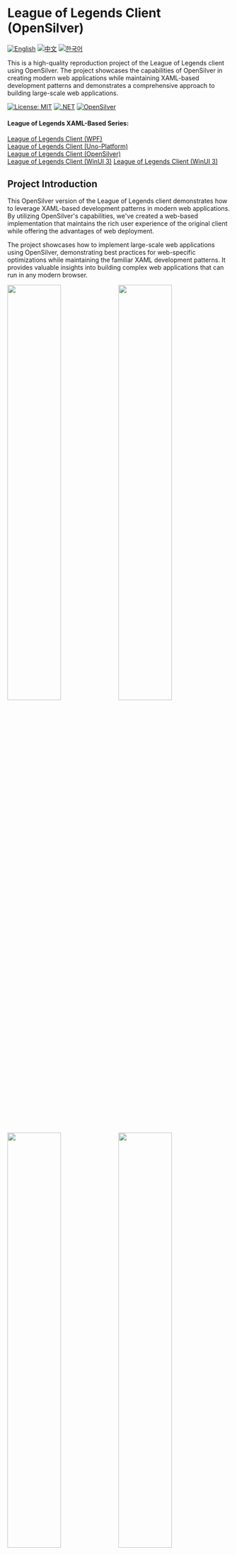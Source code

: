 # League of Legends Client (OpenSilver)

[![English](https://img.shields.io/badge/docs-English-blue.svg)](README.md) [![中文](https://img.shields.io/badge/docs-中文-red.svg)](README.zh-CN.md) [![한국어](https://img.shields.io/badge/docs-한국어-green.svg)](README.ko.md)

This is a high-quality reproduction project of the League of Legends client using OpenSilver. The project showcases the capabilities of OpenSilver in creating modern web applications while maintaining XAML-based development patterns and demonstrates a comprehensive approach to building large-scale web applications.

[![License: MIT](https://img.shields.io/badge/License-MIT-yellow.svg)](https://opensource.org/licenses/MIT)
[![.NET](https://img.shields.io/badge/.NET-8.0-blue.svg)](https://dotnet.microsoft.com/download)
[![OpenSilver](https://img.shields.io/badge/OpenSilver-2.0-purple.svg)](https://opensilver.net)

#### League of Legends XAML-Based Series:
[League of Legends Client (WPF)](https://github.com/jamesnetgroup/leagueoflegends-wpf)  
[League of Legends Client (Uno-Platform)](https://github.com/jamesnetgroup/leagueoflegends-uno)  
[League of Legends Client (OpenSilver)](https://github.com/jamesnetgroup/leagueoflegends-opensilver)  
[League of Legends Client (WinUI 3)](https://github.com/JamesnetGroup/leagueoflegends-uwp)
[League of Legends Client (WinUI 3)](https://github.com/jamesnetgroup/leagueoflegends-winui3)

## Project Introduction

This OpenSilver version of the League of Legends client demonstrates how to leverage XAML-based development patterns in modern web applications. By utilizing OpenSilver's capabilities, we've created a web-based implementation that maintains the rich user experience of the original client while offering the advantages of web deployment.

The project showcases how to implement large-scale web applications using OpenSilver, demonstrating best practices for web-specific optimizations while maintaining the familiar XAML development patterns. It provides valuable insights into building complex web applications that can run in any modern browser.


<img src="https://github.com/user-attachments/assets/3bc0d881-577e-4aa2-8802-698169d701a5" width="49%"/>
<img src="https://github.com/user-attachments/assets/d3b13869-d0f8-457d-90d9-5a637c500b4a" width="49%"/>
<img src="https://github.com/user-attachments/assets/45920f83-41b9-4924-8e92-86123d15a2a4" width="49%"/>
<img src="https://github.com/user-attachments/assets/4e41c4af-1a98-48b0-9c44-05ac48f0430e" width="49%"/>
<img src="https://github.com/user-attachments/assets/78415f9d-732c-4940-881c-beed7a6e9620" width="49%"/>
<img src="https://github.com/user-attachments/assets/b376f4ed-4ffd-4528-b1cc-6b0483f442e1" width="49%"/>
<img src="https://github.com/user-attachments/assets/3bc0d881-577e-4aa2-8802-698169d701a5" width="49%"/>
<img src="https://github.com/user-attachments/assets/0cedb504-2f27-43b8-87ed-34e85f1d7b83" width="49%"/>
<img src="https://github.com/user-attachments/assets/f5e80933-9d18-47c1-81c6-eb55a680972a" width="49%"/>
<img src="https://github.com/user-attachments/assets/d8aa51d5-c6e1-4a9a-95f8-e20a7c6f9f91" width="49%"/>
<img src="https://github.com/user-attachments/assets/c2cc6c22-8345-4333-83a2-61ab08883652" width="49%"/>
<img src="https://github.com/user-attachments/assets/fd6aa0ca-14c1-4446-b6cb-2617bc15b373" width="49%"/>
<img src="https://github.com/user-attachments/assets/be84fe63-4fb5-4a6c-a537-9907b88e648b" width="49%"/>
<img src="https://github.com/user-attachments/assets/24db2d8b-b839-42b2-be8a-2fc6266dad77" width="49%"/>
<img src="https://github.com/user-attachments/assets/642ccf0d-f2df-4adc-bb87-b1246cbda0b7" width="49%"/>
<img src="https://github.com/user-attachments/assets/bece2bfd-1bb9-436e-b928-929d3706398c" width="49%"/>


## Core Technology Stack
- [x] **Jamesnet.Core**: Cross-platform core library based on .NET Standard 2.0
- [x] **Jamesnet.OpenSilver**: Web-optimized UI framework for OpenSilver applications

These libraries have been specifically adapted for OpenSilver while maintaining compatibility with other XAML-based platforms in our series.

## Key Features and Implementations

1. **Web-Optimized Architecture**
   - [x] Browser-friendly modular design
   - [x] Web-specific performance optimizations
   - [x] Progressive loading patterns

2. **Advanced OpenSilver Techniques**
   - [x] Web-specific CustomControls implementation
   - [x] Browser-based state management
   - [x] Web-optimized resource management

3. **Performance Optimization**
   - [x] Browser memory optimization
   - [x] Web-specific async patterns
   - [x] Network-aware resource loading

4. **UI/UX Design**
   - [x] Web-compatible animations
   - [x] Browser-optimized rendering
   - [x] Responsive layout system

5. **Framework Design**
   - [x] Web-specific event system
   - [x] Browser state management
   - [x] Cross-browser compatibility

## Technology Stack
- .NET 8.0
- OpenSilver 2.0
- Jamesnet.Core
- Jamesnet.OpenSilver

## Getting Started
### Prerequisites
- Visual Studio 2022 or later
- .NET 8.0 SDK
- OpenSilver SDK
- Node.js and npm

### Installation and Execution
#### 1. Clone the repository:
```bash
git clone https://github.com/jamesnetgroup/leagueoflegends-opensilver.git
```

#### 2. Build and Run
- Open the solution in Visual Studio 2022
- Restore NuGet packages
- Build the solution
- Run using your preferred web browser

## Learning Opportunities
This project offers valuable insights for OpenSilver developers:
1. **Web Application Architecture**: Learn modern web application design patterns
2. **Browser Optimization**: Understand web-specific performance considerations
3. **XAML for Web**: Master XAML-based development for web applications
4. **Cross-Browser Compatibility**: Learn techniques for ensuring consistent behavior
5. **Web Resource Management**: Understand efficient resource loading patterns

## Contributing
We welcome contributions to the League of Legends Client (OpenSilver) project! Feel free to submit issues, create pull requests, or suggest improvements.

## License
This project is licensed under the MIT License - see the [LICENSE](LICENSE) file for details.

## Contact
- Website: https://jamesnet.dev
- Email: james@jamesnet.dev, vickyqu115@hotmail.com

Experience the power of OpenSilver in creating modern web applications with this League of Legends client recreation!
